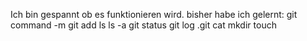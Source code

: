 Ich bin gespannt ob es funktionieren wird.
bisher habe ich gelernt:
git command -m
git add
ls
ls -a
git status
git log
.git
cat
mkdir
touch
